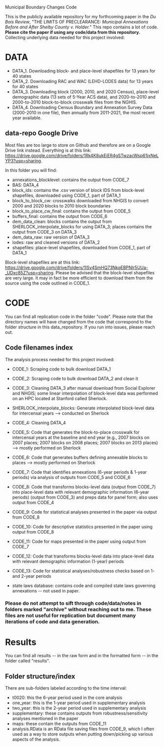 Municipal Boundary Changes Code 

This is the publicly available repository for my forthcoming paper in the _Du Bois Review_, "THE LIMITS OF PRECLEARANCE: _Municipal Annexations Before and After Shelby County v. Holder._" This repo contains a lot of code. **Please cite the paper if using any code/data from this repository.** Collecting underlying data needed for this project involved: 

# DATA 

* DATA_1. Downloading block- and place-level shapefiles for 13 years for 40 states 
* DATA_2. Downloading RAC and WAC (LEHD-LODES data) for 13 years for 40 states 
* DATA_3. Downloading block (2000, 2010, and 2020 Census), place-level demographic data (13 sets of 5-Year ACS data), and 2020-to-2010 and 2000-to-2010 block-to-block crosswalk files from the NGHIS. 
* DATA_4. Downloading Census Boundary and Annexation Survey Data (2000-2010 in one file), then annually from 2011-2021, the most recent year available. 

## data-repo Google Drive 

Most files are too large to store on Github and therefore are on a Google Drive link instead. Everything is at this link: https://drive.google.com/drive/folders/1Rk4K8ukEiER4gSTwzacWsp61jxNeLYP3?usp=sharing.

In this folder you will find: 
* annexations_blocklevel: contains the output from CODE_7
* BAS: DATA_4
* block_ids: contains the .csv version of block IDS from block-level shapefiles, downloaded using CODE_1, part of DATA_1 
* block_to_block_cw: crosswalks downloaded from NHGIS to convert 2000 and 2020 blocks to 2010 block boundaries
* block_to_place_cw_final: contains the output from CODE_5
* buffers_final: contains the output from CODE_6 
* dem_data_clean: blocks contains the output from SHERLOCK_interpolate_blocks for using DATA_3; places contains the output from CODE_3 on DATA_3
* dem_data_raw: raw version of DATA_3
* lodes: raw and cleaned versions of DATA_2
* shapefiles: place-level shapefiles, downloaded from CODE_1, part of DATA_1

Block-level shapefiles are at this link: https://drive.google.com/drive/folders/1lSv4SmHQ73NkqEBPNIr5UUa-_UDxc85Z?usp=sharing. Please be advised that the block-level shapefiles are very large. It may in fact be more efficient to download them from the source using the code outlined in CODE_1. 

# CODE 
You can find all replication code in the folder "code". Please note that the directory names will have changed from the code that correspond to the folder structure in this data_repository. If you run into issues, please reach out. 

## Code filenames index
The analysis process needed for this project involved: 
* CODE_1: Scraping code to bulk download DATA_1
* CODE_2: Scraping code to bulk download DATA_2 and clean it
* CODE_3: Cleaning DATA_3 after manual download from Social Explorer and NHGIS; some linear interpolation of block-level data was performed on an HPC located at Stanford called Sherlock. 
* SHERLOCK_interpolate_blocks: Generate interpolated block-level data for intercensal years --> conducted on Sherlock 
* CODE_4: Cleaning DATA_4 
* CODE_5: Code that generates the block-to-place crosswalk for intercensal years at the baseline and end year (e.g., 2007 blocks on 2007 places; 2007 blocks on 2008 places; 2007 blocks on 2013 places) --> mostly performed on Sherlock
* CODE_6: Code that generates buffers defining annexable blocks to places --> mostly performed on Sherlock
* CODE_7: Code that identifies annexations (6-year periods & 1-year periods) via analysis of outputs from CODE_5 and CODE_6
* CODE_8: Code that transforms blocks-level data (output from CODE_7) into place-level data with relevant demographic information (6-year periods) (output from CODE_3) and preps data for panel form; also uses output from CODE_4
* CODE_9: Code for statistical analyses presented in the paper via output from CODE_8
* CODE_10: Code for descriptive statistics presented in the paper using output from CODE_8
* CODE_11: Code for maps presented in the paper using output from CODE_7
* CODE_12: Code that transforms blocks-level data into place-level data with relevant demographic information (1-year) periods
* CODE_13: Code for statistical analyses/robustness checks based on 1- and 2-year periods

* state laws database: contains code and compiled state laws governing annexations -- not used in paper. 

### Please do not attempt to sift through code/data/notes in folders marked "archive" without reaching out to me. These files are not useful for replication but document many iterations of code and data generation. 

# Results 

You can find all results -- in the raw form and in the formatted form -- in the folder called "results". 

## Folder structure/index 
There are sub-folders labeled according to the time interval: 
* t0020: this the 6-year period used in the core analysis
* one_year: this is the 1-year period used in supplementary analysis 
* two_year: this is the 2-year period used in supplementary analysis 
* supplementary: these contains outputs from robustness/sensitivity analyses mentioned in the paper 
* maps: these contain the outputs from CODE_11
* analysis.RData is an RData file saving files from CODE_9, which I often used as a way to store outputs when putting down/picking up various aspects of the analysis. 
